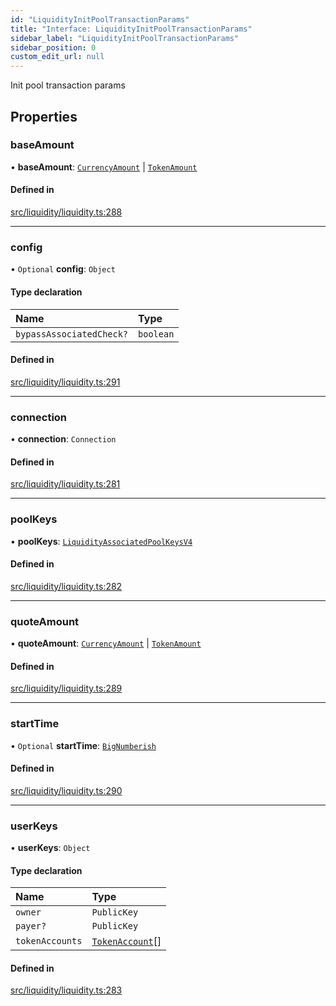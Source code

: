 ```yaml
---
id: "LiquidityInitPoolTransactionParams"
title: "Interface: LiquidityInitPoolTransactionParams"
sidebar_label: "LiquidityInitPoolTransactionParams"
sidebar_position: 0
custom_edit_url: null
---
```


Init pool transaction params

## Properties

### baseAmount

• **baseAmount**: [`CurrencyAmount`](../classes/CurrencyAmount.md) \| [`TokenAmount`](../classes/TokenAmount.md)

#### Defined in

[src/liquidity/liquidity.ts:288](https://github.com/alpha-defi/raydium-sdk/blob/ce1010a/src/liquidity/liquidity.ts#L288)

___

### config

• `Optional` **config**: `Object`

#### Type declaration

| Name | Type |
| :------ | :------ |
| `bypassAssociatedCheck?` | `boolean` |

#### Defined in

[src/liquidity/liquidity.ts:291](https://github.com/alpha-defi/raydium-sdk/blob/ce1010a/src/liquidity/liquidity.ts#L291)

___

### connection

• **connection**: `Connection`

#### Defined in

[src/liquidity/liquidity.ts:281](https://github.com/alpha-defi/raydium-sdk/blob/ce1010a/src/liquidity/liquidity.ts#L281)

___

### poolKeys

• **poolKeys**: [`LiquidityAssociatedPoolKeysV4`](LiquidityAssociatedPoolKeysV4.md)

#### Defined in

[src/liquidity/liquidity.ts:282](https://github.com/alpha-defi/raydium-sdk/blob/ce1010a/src/liquidity/liquidity.ts#L282)

___

### quoteAmount

• **quoteAmount**: [`CurrencyAmount`](../classes/CurrencyAmount.md) \| [`TokenAmount`](../classes/TokenAmount.md)

#### Defined in

[src/liquidity/liquidity.ts:289](https://github.com/alpha-defi/raydium-sdk/blob/ce1010a/src/liquidity/liquidity.ts#L289)

___

### startTime

• `Optional` **startTime**: [`BigNumberish`](../modules.md#bignumberish)

#### Defined in

[src/liquidity/liquidity.ts:290](https://github.com/alpha-defi/raydium-sdk/blob/ce1010a/src/liquidity/liquidity.ts#L290)

___

### userKeys

• **userKeys**: `Object`

#### Type declaration

| Name | Type |
| :------ | :------ |
| `owner` | `PublicKey` |
| `payer?` | `PublicKey` |
| `tokenAccounts` | [`TokenAccount`](TokenAccount.md)[] |

#### Defined in

[src/liquidity/liquidity.ts:283](https://github.com/alpha-defi/raydium-sdk/blob/ce1010a/src/liquidity/liquidity.ts#L283)
